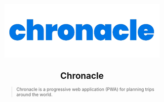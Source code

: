 ![Chronacle logo](./assets/images/chronacle_logo.png)

<h1 align="center">
  Chronacle
</h1>

> Chronacle is a progressive web application (PWA) for
> planning trips around the world.